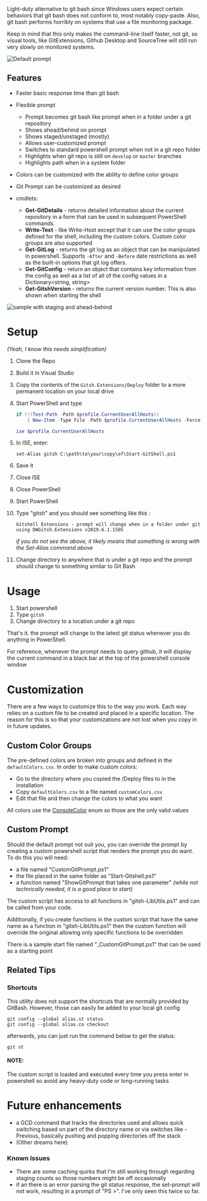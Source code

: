 ﻿
Light-duty alternative to git bash since Windows users expect certain behaviors that git bash does not conform to, most notably copy-paste. 
Also, git bash performs horribly on systems that use a file monitoring package. 

Keep in mind that this only makes the command-line itself faster, not git, so visual tools, like GitExtensions, Github Desktop and SourceTree will still run very slowly on monitored systems.

![Default prompt][defaultPrompt]


## Features
- Faster basic response time than git bash
- Flexible prompt
  - Prompt becomes git bash like prompt when in a folder under a git repository
  - Shows ahead/behind on prompt
  - Shows staged/unstaged (mostly)
  - Allows user-customized prompt
  - Switches to standard powershell prompt when not in a git repo folder
  - Highlights when git repo is still on `develop` or `master` branches
  - Highlights path when in a system folder
  
- Colors can be customized with the ability to define color groups
- Git Prompt can be customized as desired
- cmdlets:
  - **Get-GitDetails** - returns detailed information about the current repository in a form that can be used in subsequent PowerShell commands
  - **Write-Text** - like Write-Host except that it can use the color groups defined for the shell, including the custom colors.  Custom color groups are also supported
  - **Get-GitLog** - returns the git log as an object that can be manipulated in powershell.  Supports `-After` and `-Before` date restrictions as well as the built-in options that git log offers.
  - **Get-GitConfig** - return an object that contains key information from the config as well as a list of all of the config values in a Dictionary<string, string>
  - **Get-GitshVersion** - returns the current version number.  This is also shown when starting the shell

![sample with staging and ahead-behind][defaultPromptWithStaging]

# Setup
_(Yeah, I know this needs simplification)_
1. Clone the Repo
2. Build it in Visual Studio
3. Copy the contents of the `Gitsh.Extensions/Deploy` folder to a more permanent location on your local drive
4. Start PowerShell and type 
    ```PowerShell
    if (!(Test-Path -Path $profile.CurrentUserAllHosts))
        { New-Item -Type File -Path $profile.CurrentUserAllHosts -Force }

    ise $profile.CurrentUserAllHosts
    ```
5. In ISE, enter:

   ```set-Alias gitsh C:\path\to\your\copy\of\Start-GitShell.ps1```

6. Save it
7. Close ISE
8. Close PowerShell
9. Start PowerShell
10. Type "gitsh" and you should see something like this : 

        Gitshell Extensions - prompt will change when in a folder under git
        using DWGitsh.Extensions v2019.6.1.1505

    _if you do not see the above, it likely means that something is wrong with the Set-Alias command above_

11. Change directory to anywhere that is under a git repo and the prompt should change to something similar to Git Bash

# Usage
1. Start powershell
2. Type `gitsh` 
3. Change directory to a location under a git repo

That's it.  the prompt will change to the latest git status whenever you do anything in PowerShell.  

For reference, whenever the prompt needs to query github, it will display the current command in a black bar at the top of the powershell console window

# Customization
There are a few ways to customize this to the way you work.  Each way relies on a custom file to be created and placed in a specific location.  The reason for this is so that your customizations are not lost when you copy in in future updates.

## Custom Color Groups
The pre-defined colors are broken into groups and defined in the `defaultColors.csv`.  In order to make custom colors:

- Go to the directory where you copied the /Deploy files to in the installation
- Copy `defaultColors.csv` to a file named `customColors.csv`
- Edit that file and then change the colors to what you want

All colors use the [ConsoleColor](https://docs.microsoft.com/en-us/dotnet/api/system.consolecolor?view=netframework-4.7.2) enum so those are the only valid values

## Custom Prompt
Should the default prompt not suit you, you can override the prompt by creating a custom powershell script that renders the prompt you do want.  To do this you will need: 

 - a file named "CustomGitPrompt.ps1"
 - the file placed in the same folder as "Start-Gitshell.ps1"
 - a function named "ShowGitPrompt that takes one parameter" _(while not technically needed, it is a good place to start)_

The custom script has access to all functions in "gitsh-LibUtils.ps1" and can be called from your code.

Additionally, if you create functions in the custom script that have the same name as a function in "gitsh-LibUtils.ps1" then the custom function will override the original allowing only specific functions to be overridden

There is a sample start file named "_CustomGitPrompt.ps1" that can be used as a starting point

## Related Tips
### Shortcuts
This utility does not support the shortcuts that are normally provided by GitBash.  However, those can easily be added to your local git config 

```
git config --global alias.st status
git config --global alias.co checkout
```

afterwards, you can just run the command below to get the status:

``git st``

#### NOTE:
The custom script is loaded and executed every time you press enter in powershell so avoid any heavy-duty code or long-running tasks


# Future enhancements
- a GCD command that tracks the directories used and allows quick switching based on part of the directory name or via switches like -Previous, basically pushing and popping directories off the stack
- (Other dreams here)


### Known Issues
- There are some caching quirks that I'm still working through regarding staging counts so those numbers might be off occasionally
- if an there is an error parsing the git status response, the set-prompt will not work, resulting in a prompt of "PS >".  I've only seen this twice so far.


[defaultPrompt]: images/default_command_line.png
[defaultPromptWithStaging]: images/default_ahead_staging.png

